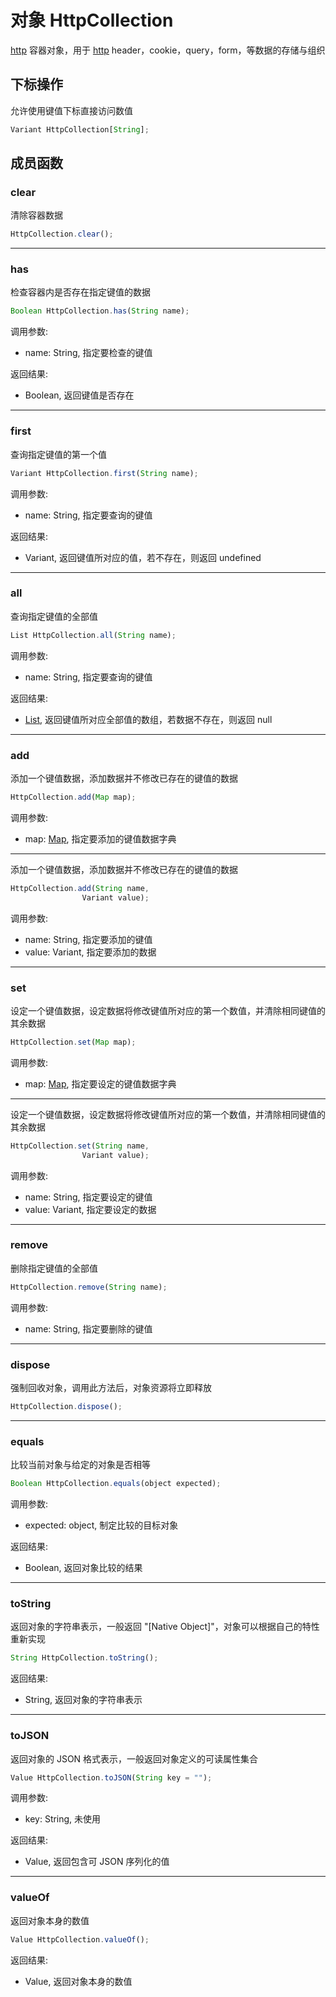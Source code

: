 # 对象 HttpCollection
[http](../../module/ifs/http.md) 容器对象，用于 [http](../../module/ifs/http.md) header，cookie，query，form，等数据的存储与组织

## 下标操作
        
允许使用键值下标直接访问数值
```JavaScript
Variant HttpCollection[String];
```

## 成员函数
        
### clear
清除容器数据
```JavaScript
HttpCollection.clear();
```

--------------------------
### has
检查容器内是否存在指定键值的数据
```JavaScript
Boolean HttpCollection.has(String name);
```

调用参数:
* name: String, 指定要检查的键值

返回结果:
* Boolean, 返回键值是否存在

--------------------------
### first
查询指定键值的第一个值
```JavaScript
Variant HttpCollection.first(String name);
```

调用参数:
* name: String, 指定要查询的键值

返回结果:
* Variant, 返回键值所对应的值，若不存在，则返回 undefined

--------------------------
### all
查询指定键值的全部值
```JavaScript
List HttpCollection.all(String name);
```

调用参数:
* name: String, 指定要查询的键值

返回结果:
* [List](List.md), 返回键值所对应全部值的数组，若数据不存在，则返回 null

--------------------------
### add
添加一个键值数据，添加数据并不修改已存在的键值的数据
```JavaScript
HttpCollection.add(Map map);
```

调用参数:
* map: [Map](Map.md), 指定要添加的键值数据字典

--------------------------
添加一个键值数据，添加数据并不修改已存在的键值的数据
```JavaScript
HttpCollection.add(String name,
                Variant value);
```

调用参数:
* name: String, 指定要添加的键值
* value: Variant, 指定要添加的数据

--------------------------
### set
设定一个键值数据，设定数据将修改键值所对应的第一个数值，并清除相同键值的其余数据
```JavaScript
HttpCollection.set(Map map);
```

调用参数:
* map: [Map](Map.md), 指定要设定的键值数据字典

--------------------------
设定一个键值数据，设定数据将修改键值所对应的第一个数值，并清除相同键值的其余数据
```JavaScript
HttpCollection.set(String name,
                Variant value);
```

调用参数:
* name: String, 指定要设定的键值
* value: Variant, 指定要设定的数据

--------------------------
### remove
删除指定键值的全部值
```JavaScript
HttpCollection.remove(String name);
```

调用参数:
* name: String, 指定要删除的键值

--------------------------
### dispose
强制回收对象，调用此方法后，对象资源将立即释放
```JavaScript
HttpCollection.dispose();
```

--------------------------
### equals
比较当前对象与给定的对象是否相等
```JavaScript
Boolean HttpCollection.equals(object expected);
```

调用参数:
* expected: object, 制定比较的目标对象

返回结果:
* Boolean, 返回对象比较的结果

--------------------------
### toString
返回对象的字符串表示，一般返回 "[Native Object]"，对象可以根据自己的特性重新实现
```JavaScript
String HttpCollection.toString();
```

返回结果:
* String, 返回对象的字符串表示

--------------------------
### toJSON
返回对象的 JSON 格式表示，一般返回对象定义的可读属性集合
```JavaScript
Value HttpCollection.toJSON(String key = "");
```

调用参数:
* key: String, 未使用

返回结果:
* Value, 返回包含可 JSON 序列化的值

--------------------------
### valueOf
返回对象本身的数值
```JavaScript
Value HttpCollection.valueOf();
```

返回结果:
* Value, 返回对象本身的数值

